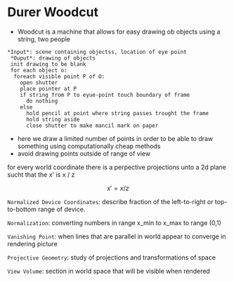 # Durer Woodcut

- Woodcut is a machine that allows for easy drawing ob objects using a string, two people
```
*Input*: scene containing objectss, location of eye point
 *Ouput*: drawing of objects
 init drawing to be blank
 for each object o:
  foreach visible point P of O:
    open shutter
    place pointer at P
    if string from P to eyue-point touch boundary of frame
      do nothing
    else
      hold pencil at point where string passes trought the frame
      hold string aside
      close shutter to make mancil mark on paper
```

- here we draw a limited number of points in order to be able to draw something using computationally cheap methods
- avoid drawing points outside of range of view

for every world coordinate there is a perpective projections unto a 2d plane sucht that the x' is x / z

$$
x' = x/z
$$

`Normalized Device Coordinates`: describe fraction of the left-to-right or top-to-bottom range of device.

`Normalization`: converting numbers in range x_min to x_max to range (0,1)

`Vanishing Point`: when lines that are parallel in world appear to converge in rendering picture

`Projective Geometry`: study of projections and transformations of space

`View Volume`: section in world space that will be visible when rendered
